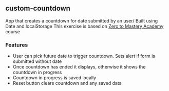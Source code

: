 ## custom-countdown

App that creates a countdown for date submitted by an user/
Built using Date and localStorage
This exercise is based on [Zero to Mastery Academy](https://zerotomastery.io/) course

### Features
- User can pick future date to trigger countdown. Sets alert if form is submitted without date
- Once countdown has ended it displays, otherwise it shows the countdown in progress
- Countdown in progress is saved locally
- Reset button clears countdown and any saved data


